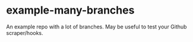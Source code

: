 # example-many-branches
An example repo with a lot of branches. May be useful to test your Github scraper/hooks.
